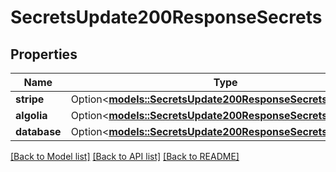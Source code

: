 # SecretsUpdate200ResponseSecrets

## Properties

Name | Type | Description | Notes
------------ | ------------- | ------------- | -------------
**stripe** | Option<[**models::SecretsUpdate200ResponseSecretsStripe**](secrets_update_200_response_secrets_STRIPE.md)> |  | [optional]
**algolia** | Option<[**models::SecretsUpdate200ResponseSecretsAlgolia**](secrets_update_200_response_secrets_ALGOLIA.md)> |  | [optional]
**database** | Option<[**models::SecretsUpdate200ResponseSecretsDatabase**](secrets_update_200_response_secrets_DATABASE.md)> |  | [optional]

[[Back to Model list]](../README.md#documentation-for-models) [[Back to API list]](../README.md#documentation-for-api-endpoints) [[Back to README]](../README.md)


